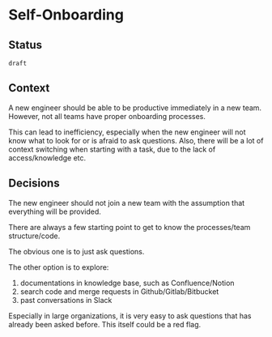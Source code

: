 # Self-Onboarding

## Status

`draft`

## Context

A new engineer should be able to be productive immediately in a new team. However, not all teams have proper onboarding processes.

This can lead to inefficiency, especially when the new engineer will not know what to look for or is afraid to ask questions. Also, there will be a lot of context switching when starting with a task, due to the lack of access/knowledge etc.


## Decisions

The new engineer should not join a new team with the assumption that everything will be provided.

There are always a few starting point to get to know the processes/team structure/code.

The obvious one is to just ask questions. 


The other option is to explore:
1. documentations in knowledge base, such as Confluence/Notion
2. search code and merge requests in Github/Gitlab/Bitbucket
3. past conversations in Slack

Especially in large organizations, it is very easy to ask questions that has already been asked before. This itself could be a red flag.


